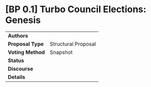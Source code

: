 # \[BP 0.1] Turbo Council Elections: Genesis

|                   |                     |
| ----------------- | ------------------- |
| **Authors**       |                     |
| **Proposal Type** | Structural Proposal |
| **Voting Method** | Snapshot            |
| **Status**        |                     |
| **Discourse**     |                     |
| **Details**       |                     |


